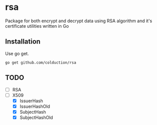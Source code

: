 # rsa

Package for both encrypt and decrypt data using RSA algorithm and it's certificate utilities written in Go

## Installation

Use go get.

    go get github.com/colduction/rsa

## TODO

-   [ ] RSA
-   [ ] X509
    -   [x] IssuerHash
    -   [x] IssuerHashOld
    -   [x] SubjectHash
    -   [x] SubjectHashOld
